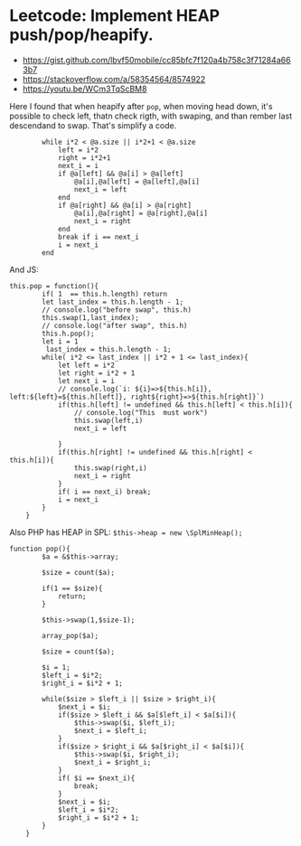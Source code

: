 # Leetcode: Implement HEAP push/pop/heapify.

- https://gist.github.com/lbvf50mobile/cc85bfc7f120a4b758c3f71284a663b7
- https://stackoverflow.com/a/58354564/8574922
- https://youtu.be/WCm3TqScBM8

Here I found that when heapify after `pop`, when moving head down, it's possible to check left, thatn check rigth, with swaping, and than rember last descendand to swap. That's simplify a code.

```
        while i*2 < @a.size || i*2+1 < @a.size 
            left = i*2
            right = i*2+1
            next_i = i
            if @a[left] && @a[i] > @a[left]
                @a[i],@a[left] = @a[left],@a[i]
                next_i = left
            end
            if @a[right] && @a[i] > @a[right]
                @a[i],@a[right] = @a[right],@a[i]
                next_i = right
            end
            break if i == next_i
            i = next_i
        end
```

And JS:

```
this.pop = function(){
        if( 1  == this.h.length) return
        let last_index = this.h.length - 1;
        // console.log("before swap", this.h)
        this.swap(1,last_index);
        // console.log("after swap", this.h)
        this.h.pop();
        let i = 1
         last_index = this.h.length - 1;
        while( i*2 <= last_index || i*2 + 1 <= last_index){
            let left = i*2
            let right = i*2 + 1
            let next_i = i
            // console.log(`i: ${i}=>${this.h[i]}, left:${left}=${this.h[left]}, right${right}=>${this.h[right]}`)
            if(this.h[left] != undefined && this.h[left] < this.h[i]){
                // console.log("This  must work")
                this.swap(left,i)
                next_i = left
                
            }
            if(this.h[right] != undefined && this.h[right] < this.h[i]){
                this.swap(right,i)
                next_i = right
            }
            if( i == next_i) break;
            i = next_i
        }
    }
```

Also PHP has HEAP in SPL: `$this->heap = new \SplMinHeap();`

```
function pop(){
        $a = &$this->array;
        
        $size = count($a);
        
        if(1 == $size){
            return;
        }
        
        $this->swap(1,$size-1);
        
        array_pop($a);
        
        $size = count($a);
        
        $i = 1;
        $left_i = $i*2;
        $right_i = $i*2 + 1;
        
        while($size > $left_i || $size > $right_i){
            $next_i = $i;
            if($size > $left_i && $a[$left_i] < $a[$i]){
                $this->swap($i, $left_i);
                $next_i = $left_i;
            }
            if($size > $right_i && $a[$right_i] < $a[$i]){
                $this->swap($i, $right_i);
                $next_i = $right_i;
            }
            if( $i == $next_i){
                break;
            }
            $next_i = $i;
            $left_i = $i*2;
            $right_i = $i*2 + 1;
        }        
    }
```